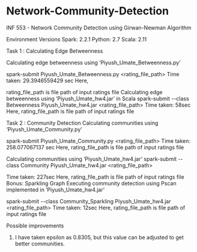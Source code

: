 # Network-Community-Detection
INF 553 - Network Community Detection using Girwan-Newman Algorithm

Environment Versions
Spark: 2.2.1 
Python: 2.7
Scala: 2.11

Task 1 : Calculating Edge Betweenness

Calculating edge betweenness using ‘Piyush_Umate_Betweenness.py’ 

spark-submit Piyush_Umate_Betweenness.py <rating_file_path>
Time taken: 29.3946559429 sec Here,

rating_file_path is file path of input ratings file
Calculating edge betweenness using ‘Piyush_Umate_hw4.jar’ in Scala
spark-submit --class Betweenness Piyush_Umate_hw4.jar <rating_file_path> Time taken: 58sec
Here,
rating_file_path is file path of input ratings file

Task 2 : Community Detection
Calculating communities using ‘Piyush_Umate_Community.py’ 

spark-submit Piyush_Umate_Community.py <rating_file_path>
Time taken: 258.077067137 sec
Here,
rating_file_path is file path of input ratings file
  
Calculating communities using ‘Piyush_Umate_hw4.jar’
spark-submit --class Community Piyush_Umate_hw4.jar <rating_file_path>

Time taken: 227sec Here,
rating_file_path is file path of input ratings file Bonus: Sparkling Graph
Executing community detection using Pscan implemented in ‘Piyush_Umate_hw4.jar’ 


spark-submit --class Community_Sparkling Piyush_Umate_hw4.jar <rating_file_path>
Time taken: 12sec Here,
rating_file_path is file path of input ratings file


Possible improvements
1. I have taken epsilon as 0.8305, but this value can be adjusted to get better communities.
